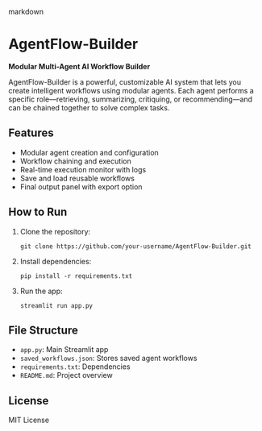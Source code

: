 markdown
# AgentFlow-Builder

**Modular Multi-Agent AI Workflow Builder**

AgentFlow-Builder is a powerful, customizable AI system that lets you create intelligent workflows using modular agents. Each agent performs a specific role—retrieving, summarizing, critiquing, or recommending—and can be chained together to solve complex tasks.

## Features

- Modular agent creation and configuration
- Workflow chaining and execution
- Real-time execution monitor with logs
- Save and load reusable workflows
- Final output panel with export option

## How to Run

1. Clone the repository:
   ```
   git clone https://github.com/your-username/AgentFlow-Builder.git
   ```

2. Install dependencies:
   ```
   pip install -r requirements.txt
   ```

3. Run the app:
   ```
   streamlit run app.py
   ```

## File Structure

- `app.py`: Main Streamlit app
- `saved_workflows.json`: Stores saved agent workflows
- `requirements.txt`: Dependencies
- `README.md`: Project overview

## License

MIT License
